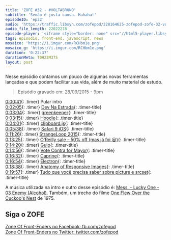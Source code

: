 ```yaml
---
title: 'ZOFE #32 - #VOLTABRUNO'
subtitle: 'Senão é justa causa. Hahaha!'
episodeID: 'ep32'
audio: 'https://traffic.libsyn.com/zofepod/228164625-zofepod-zofe-32-voltabruno.m4a'
audio_file_length: 22022278
episode-player: '<iframe style="border: none" src="//html5-player.libsyn.com/embed/episode/id/7032621/height/90/theme/custom/autoplay/no/autonext/no/thumbnail/yes/preload/no/no_addthis/no/direction/backward/render-playlist/no/custom-color/87A93A/" height="90" width="100%" scrolling="no"  allowfullscreen webkitallowfullscreen mozallowfullscreen oallowfullscreen msallowfullscreen></iframe>'
tags: episodio, front-end, javascript, news
mosaico: 'https://i.imgur.com/RCHbm1e.png'
mosaico_g: 'https://i.imgur.com/RCHbm1e.png'
duration: '0:22:37'
durationMeta: T0H22M37S
layout: post
---
```


Nesse episódio contamos um pouco de algumas novas ferramentas lançadas e que podem facilitar sua vida, além de muito material de estudo.

<!-- excerpt -->

> Episódio gravado em: 28/09/2015 - 9pm

[0:00:41](#t=0:00:41){: .timer} Pular intro<br>
[0:02:05](#t=0:02:05){: .timer} [Dev Na Estrada](http://devnaestrada.com.br/){: .timer-title}<br>
[0:03:04](#t=0:03:04){: .timer} [greenkeeper](http://greenkeeper.io/){: .timer-title}<br>
[0:03:15](#t=0:03:15){: .timer} [Hoodie](http://hood.ie){: .timer-title}<br>
[0:04:01](#t=0:04:01){: .timer} [clipboard.js](http://zenorocha.github.io/clipboard.js/){: .timer-title}<br>
[0:05:38](#t=0:05:38){: .timer} [Safari 9 iOS](https://developer.apple.com/library/prerelease/mac/releasenotes/General/WhatsNewInSafari/Articles/Safari_9.html#//apple_ref/doc/uid/TP40014305-CH9-SW27){: .timer-title}<br>
[0:11:26](#t=0:11:26){: .timer} [StrangeLoop 2015](https://www.youtube.com/playlist?list=PLcGKfGEEONaCIl5eU53uPBnRJ9rbIH32R){: .timer-title}<br>
[0:13:25](#t=0:13:25){: .timer} [O'Reilly sale – 50% off (mas já foi 😒)](http://shop.oreilly.com/category/deals/farewell-amazon-sync.do){: .timer-title}<br>
[0:14:20](#t=0:14:20){: .timer} [Gulp](http://gulpjs.com/){: .timer-title}<br>
[0:14:56](#t=0:14:56){: .timer} [Vote Contra for Mayor](http://www.votecontra.com/){: .timer-title}<br>
[0:16:32](#t=0:16:32){: .timer} [Caprine](https://github.com/sindresorhus/caprine){: .timer-title}<br>
[0:16:54](#t=0:16:54){: .timer} [Electron](https://github.com/atom/electron/){: .timer-title}<br>
[0:18:38](#t=0:18:38){: .timer} [Anatomy of Responsive Images](https://jakearchibald.com/2015/anatomy-of-responsive-images/){: .timer-title}<br>
[0:19:57](#t=0:19:57){: .timer} [Tudo que você precisa saber sobre picture e srcset](http://www.slideshare.net/caelumdev/tudo-que-voc-precisa-saber-sobre-ltpicture-e-srcset){: .timer-title}<br>

A música utilizada na intro e outro desse episódio é: [Mess. - Lucky One - 03 Enemy (Alcohol)](http://store.southerncitylab.net/album/lucky-one). Também, um trecho do filme [One Flew Over the Cuckoo's Nest](http://www.imdb.com/title/tt0073486/) de 1975.

## Siga o ZOFE

[Zone Of Front-Enders no Facebook: fb.com/zofepod](http://fb.com/zofepod/ 'ZOFE no Facebook: fb.com/zofepod')<br>
[Zone Of Front-Enders no Twitter: twitter.com/zofepod](http://twitter.com/zofepod/ 'ZOFE no Twitter')<br>
